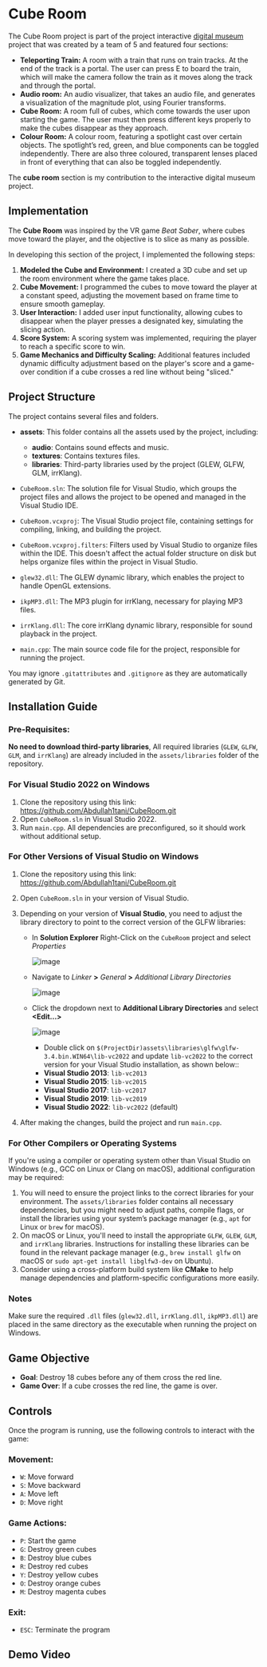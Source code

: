 # Cube Room

The Cube Room project is part of the project interactive [digital museum](https://github.com/mboudr35/glgine/tree/music_show) project that was created by a team of 5 and featured four sections:
- **Teleporting Train:** A room with a train that runs on train tracks. At the end of the track is a portal. The user can press E to board the train, which will make the camera follow the train as it moves along the track and through the portal.
- **Audio room:** An audio visualizer, that takes an audio file, and generates a visualization of the magnitude plot, using Fourier transforms.
- **Cube Room:** A room full of cubes, which come towards the user upon starting the game. The user must then press different keys properly to make the cubes disappear as they approach.
- **Colour Room:** A colour room, featuring a spotlight cast over certain objects. The spotlight’s red, green, and blue components can be toggled independently. There are also three coloured, transparent lenses placed in front of everything that can also be toggled independently.

The **cube room** section is my contribution to the interactive digital museum project.

## Implementation
The **Cube Room** was inspired by the VR game *Beat Saber*, where cubes move toward the player, and the objective is to slice as many as possible. 

In developing this section of the project, I implemented the following steps:
1. **Modeled the Cube and Environment:** I created a 3D cube and set up the room environment where the game takes place.
2. **Cube Movement:** I programmed the cubes to move toward the player at a constant speed, adjusting the movement based on frame time to ensure smooth gameplay.
3. **User Interaction:** I added user input functionality, allowing cubes to disappear when the player presses a designated key, simulating the slicing action.
4. **Score System:** A scoring system was implemented, requiring the player to reach a specific score to win.
5. **Game Mechanics and Difficulty Scaling:** Additional features included dynamic difficulty adjustment based on the player's score and a game-over condition if a cube crosses a red line without being "sliced."

## Project Structure
The project contains several files and folders.

- **assets**: This folder contains all the assets used by the project, including:
   - **audio**: Contains sound effects and music.
   - **textures**: Contains textures files.
   - **libraries**: Third-party libraries used by the project (GLEW, GLFW, GLM, irrKlang).

- `CubeRoom.sln`: The solution file for Visual Studio, which groups the project files and allows the project to be opened and managed in the Visual Studio IDE.

- `CubeRoom.vcxproj`: The Visual Studio project file, containing settings for compiling, linking, and building the project.

- `CubeRoom.vcxproj.filters`: Filters used by Visual Studio to organize files within the IDE. This doesn't affect the actual folder structure on disk but helps organize files within the project in Visual Studio.

- `glew32.dll`: The GLEW dynamic library, which enables the project to handle OpenGL extensions.

- `ikpMP3.dll`: The MP3 plugin for irrKlang, necessary for playing MP3 files.

- `irrKlang.dll`: The core irrKlang dynamic library, responsible for sound playback in the project.

- `main.cpp`: The main source code file for the project, responsible for running the project.

You may ignore `.gitattributes` and `.gitignore` as they are automatically generated by Git.

## Installation Guide

### Pre-Requisites:
**No need to download third-party libraries**, All required libraries (`GLEW`, `GLFW`, `GLM`, and `irrKlang`) are already included in the `assets/libraries` folder of the repository.

### For Visual Studio 2022 on Windows
1. Clone the repository using this link: https://github.com/Abdullah1tani/CubeRoom.git
2. Open `CubeRoom.sln` in Visual Studio 2022.
3. Run `main.cpp`. All dependencies are preconfigured, so it should work without additional setup.

### For Other Versions of Visual Studio on Windows
1. Clone the repository using this link: https://github.com/Abdullah1tani/CubeRoom.git
2. Open `CubeRoom.sln` in your version of Visual Studio.
3. Depending on your version of **Visual Studio**, you need to adjust the library directory to point to the correct version of the GLFW libraries:
   - In **Solution Explorer** Right-Click on the `CubeRoom` project and select *Properties*
  
      ![image](https://github.com/user-attachments/assets/1ac47c63-382d-464a-b5c0-1ac989d451f3)

   - Navigate to *Linker* **>** *General* **>** *Additional Library Directories*
   
      ![image](https://github.com/user-attachments/assets/338439c7-53ab-42a0-8d70-c12508e0d805)

   - Click the dropdown next to **Additional Library Directories** and select **<Edit...>**
   
      ![image](https://github.com/user-attachments/assets/45ad0ecf-7b59-44d4-a642-f9c20e88d120)

      - Double click on `$(ProjectDir)assets\libraries\glfw\glfw-3.4.bin.WIN64\lib-vc2022` and update `lib-vc2022` to the correct version for your Visual Studio installation, as shown below::
      - **Visual Studio 2013**: `lib-vc2013`
      - **Visual Studio 2015**: `lib-vc2015`
      - **Visual Studio 2017**: `lib-vc2017`
      - **Visual Studio 2019**: `lib-vc2019`
      - **Visual Studio 2022**: `lib-vc2022` (default)
        
4. After making the changes, build the project and run `main.cpp`.

### For Other Compilers or Operating Systems
If you're using a compiler or operating system other than Visual Studio on Windows (e.g., GCC on Linux or Clang on macOS), additional configuration may be required:
1. You will need to ensure the project links to the correct libraries for your environment. The `assets/libraries` folder contains all necessary dependencies, but you might need to adjust paths, compile flags, or install the libraries using your system’s package manager (e.g., `apt` for Linux or `brew` for macOS).
2. On macOS or Linux, you'll need to install the appropriate `GLFW`, `GLEW`, `GLM`, and `irrKlang` libraries. Instructions for installing these libraries can be found in the relevant package manager (e.g., `brew install glfw` on macOS or `sudo apt-get install libglfw3-dev` on Ubuntu).
3. Consider using a cross-platform build system like **CMake** to help manage dependencies and platform-specific configurations more easily.

### Notes
Make sure the required `.dll` files (`glew32.dll`, `irrKlang.dll`, `ikpMP3.dll`) are placed in the same directory as the executable when running the project on Windows.

## Game Objective
- **Goal**: Destroy 18 cubes before any of them cross the red line.
- **Game Over**: If a cube crosses the red line, the game is over.

## Controls
Once the program is running, use the following controls to interact with the game:

### Movement:
- `W`: Move forward
- `S`: Move backward
- `A`: Move left
- `D`: Move right

### Game Actions:
- `P`: Start the game
- `G`: Destroy green cubes
- `B`: Destroy blue cubes
- `R`: Destroy red cubes
- `Y`: Destroy yellow cubes
- `O`: Destroy orange cubes
- `M`: Destroy magenta cubes

### Exit:
- `ESC`: Terminate the program

## Demo Video
